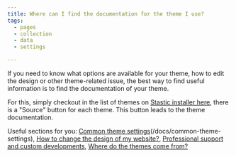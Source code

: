 ```yaml
---
title: Where can I find the documentation for the theme I use?
tags:
  - pages
  - collection
  - data
  - settings

---
```

If you need to know what options are available for your theme, how to edit the design or other theme-related issue, the best way to find useful information is to find the documentation of your theme.

For this, simply checkout in the list of themes on [Stastic installer here](https://stastic.net/#/themes), there is a "Source" button for each theme. This button leads to the theme documentation.

Useful sections for you: [Common theme settings](/docs/common-theme-settings)(/docs/common-theme-settings), [How to change the design of my website?](/docs/how-to-change-the-design-of-my-website), [Professional support and custom developments](/docs/professional-support-and-custom-developments), [Where do the themes come from?](/docs/where-do-the-themes-come-from)
